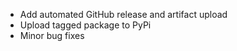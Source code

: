 * Add automated GitHub release and artifact upload
* Upload tagged package to PyPi
* Minor bug fixes